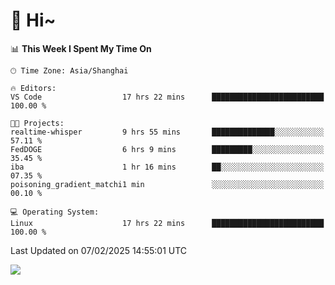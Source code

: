 # 👋 Hi~

<!--START_SECTION:waka-->
📊 **This Week I Spent My Time On** 

```text
🕑︎ Time Zone: Asia/Shanghai

🔥 Editors: 
VS Code                  17 hrs 22 mins      █████████████████████████   100.00 % 

🐱‍💻 Projects: 
realtime-whisper         9 hrs 55 mins       ██████████████░░░░░░░░░░░   57.11 % 
FedDOGE                  6 hrs 9 mins        █████████░░░░░░░░░░░░░░░░   35.45 % 
iba                      1 hr 16 mins        ██░░░░░░░░░░░░░░░░░░░░░░░   07.35 % 
poisoning_gradient_matchi1 min               ░░░░░░░░░░░░░░░░░░░░░░░░░   00.10 % 

💻 Operating System: 
Linux                    17 hrs 22 mins      █████████████████████████   100.00 % 
```


 Last Updated on 07/02/2025 14:55:01 UTC
<!--END_SECTION:waka-->

![](https://komarev.com/ghpvc/?username=lvdongyi&label=Profile%20views&color=0e75b6&style=flat)

<!---
lvdongyi/lvdongyi is a ✨ special ✨ repository because its `README.md` (this file) appears on your GitHub profile.
You can click the Preview link to take a look at your changes.
--->
